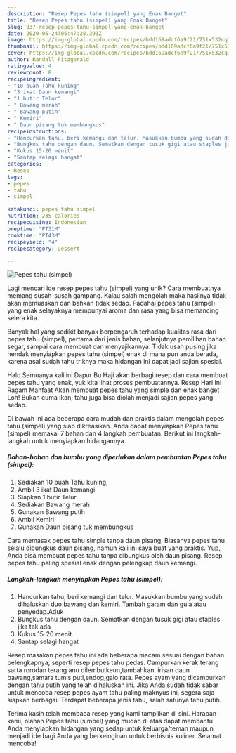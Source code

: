 ```yaml
---
description: "Resep Pepes tahu (simpel) yang Enak Banget"
title: "Resep Pepes tahu (simpel) yang Enak Banget"
slug: 937-resep-pepes-tahu-simpel-yang-enak-banget
date: 2020-06-24T06:47:28.393Z
image: https://img-global.cpcdn.com/recipes/bdd169adcf6a9f21/751x532cq70/pepes-tahu-simpel-foto-resep-utama.jpg
thumbnail: https://img-global.cpcdn.com/recipes/bdd169adcf6a9f21/751x532cq70/pepes-tahu-simpel-foto-resep-utama.jpg
cover: https://img-global.cpcdn.com/recipes/bdd169adcf6a9f21/751x532cq70/pepes-tahu-simpel-foto-resep-utama.jpg
author: Randall Fitzgerald
ratingvalue: 4
reviewcount: 8
recipeingredient:
- "10 buah Tahu kuning"
- "3 ikat Daun kemangi"
- "1 butir Telur"
- " Bawang merah"
- " Bawang putih"
- " Kemiri"
- " Daun pisang tuk membungkus"
recipeinstructions:
- "Hancurkan tahu, beri kemangi dan telur. Masukkan bumbu yang sudah dihaluskan duo bawang dan kemiri. Tambah garam dan gula atau penyedap.Aduk"
- "Bungkus tahu dengan daun. Sematkan dengan tusuk gigi atau staples jika tak ada"
- "Kukus 15-20 menit"
- "Santap selagi hangat"
categories:
- Resep
tags:
- pepes
- tahu
- simpel

katakunci: pepes tahu simpel 
nutrition: 235 calories
recipecuisine: Indonesian
preptime: "PT31M"
cooktime: "PT43M"
recipeyield: "4"
recipecategory: Dessert

---
```



![Pepes tahu (simpel)](https://img-global.cpcdn.com/recipes/bdd169adcf6a9f21/751x532cq70/pepes-tahu-simpel-foto-resep-utama.jpg)

Lagi mencari ide resep pepes tahu (simpel) yang unik? Cara membuatnya memang susah-susah gampang. Kalau salah mengolah maka hasilnya tidak akan memuaskan dan bahkan tidak sedap. Padahal pepes tahu (simpel) yang enak selayaknya mempunyai aroma dan rasa yang bisa memancing selera kita.

Banyak hal yang sedikit banyak berpengaruh terhadap kualitas rasa dari pepes tahu (simpel), pertama dari jenis bahan, selanjutnya pemilihan bahan segar, sampai cara membuat dan menyajikannya. Tidak usah pusing jika hendak menyiapkan pepes tahu (simpel) enak di mana pun anda berada, karena asal sudah tahu triknya maka hidangan ini dapat jadi sajian spesial.

Halo Semuanya kali ini Dapur Bu Haji akan berbagi resep dan cara membuat pepes tahu yang enak, yuk kita lihat proses pembuatannya. Resep Hari Ini Ragam Manfaat Akan membuat pepes tahu yang simple dan enak banget Loh! Bukan cuma ikan, tahu juga bisa diolah menjadi sajian pepes yang sedap.


Di bawah ini ada beberapa cara mudah dan praktis dalam mengolah pepes tahu (simpel) yang siap dikreasikan. Anda dapat menyiapkan Pepes tahu (simpel) memakai 7 bahan dan 4 langkah pembuatan. Berikut ini langkah-langkah untuk menyiapkan hidangannya.

<!--inarticleads1-->

##### Bahan-bahan dan bumbu yang diperlukan dalam pembuatan Pepes tahu (simpel):

1. Sediakan 10 buah Tahu kuning,
1. Ambil 3 ikat Daun kemangi
1. Siapkan 1 butir Telur
1. Sediakan  Bawang merah
1. Gunakan  Bawang putih
1. Ambil  Kemiri
1. Gunakan  Daun pisang tuk membungkus


Cara memasak pepes tahu simple tanpa daun pisang. Biasanya pepes tahu selalu dibungkus daun pisang, namun kali ini saya buat yang praktis. Yup, Anda bisa membuat pepes tahu tanpa dibungkus oleh daun pisang. Resep pepes tahu paling spesial enak dengan pelengkap daun kemangi. 

<!--inarticleads2-->

##### Langkah-langkah menyiapkan Pepes tahu (simpel):

1. Hancurkan tahu, beri kemangi dan telur. Masukkan bumbu yang sudah dihaluskan duo bawang dan kemiri. Tambah garam dan gula atau penyedap.Aduk
1. Bungkus tahu dengan daun. Sematkan dengan tusuk gigi atau staples jika tak ada
1. Kukus 15-20 menit
1. Santap selagi hangat


Resep masakan pepes tahu ini ada beberapa macam sesuai dengan bahan pelengkapnya, seperti resep pepes tahu pedas. Campurkan kerak terang sarta rorodan terang anu dilembutkeun,tambahkan. irisan daun bawang,samara tumis puti,endog,galo rata. Pepes ayam yang dicampurkan dengan tahu putih yang telah dihaluskan ini. Jika Anda sudah tidak sabar untuk mencoba resep pepes ayam tahu paling maknyus ini, segera saja siapkan berbagai. Terdapat beberapa jenis tahu, salah satunya tahu putih. 

Terima kasih telah membaca resep yang kami tampilkan di sini. Harapan kami, olahan Pepes tahu (simpel) yang mudah di atas dapat membantu Anda menyiapkan hidangan yang sedap untuk keluarga/teman maupun menjadi ide bagi Anda yang berkeinginan untuk berbisnis kuliner. Selamat mencoba!
